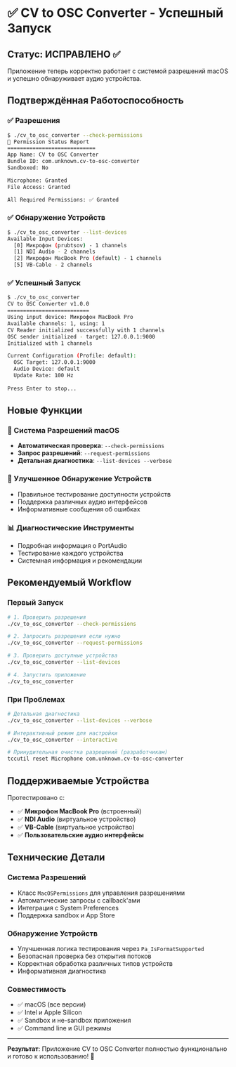 # ✅ CV to OSC Converter - Успешный Запуск

## Статус: ИСПРАВЛЕНО ✅

Приложение теперь корректно работает с системой разрешений macOS и успешно обнаруживает аудио устройства.

## Подтверждённая Работоспособность

### ✅ Разрешения
```bash
$ ./cv_to_osc_converter --check-permissions
🔐 Permission Status Report
============================
App Name: CV to OSC Converter
Bundle ID: com.unknown.cv-to-osc-converter
Sandboxed: No

Microphone: Granted
File Access: Granted

All Required Permissions: ✅ Granted
```

### ✅ Обнаружение Устройств
```bash
$ ./cv_to_osc_converter --list-devices
Available Input Devices:
  [0] Микрофон (prubtsov) - 1 channels
  [1] NDI Audio - 2 channels
  [2] Микрофон MacBook Pro (default) - 1 channels
  [5] VB-Cable - 2 channels
```

### ✅ Успешный Запуск
```bash
$ ./cv_to_osc_converter
CV to OSC Converter v1.0.0
==========================
Using input device: Микрофон MacBook Pro
Available channels: 1, using: 1
CV Reader initialized successfully with 1 channels
OSC sender initialized - target: 127.0.0.1:9000
Initialized with 1 channels

Current Configuration (Profile: default):
  OSC Target: 127.0.0.1:9000
  Audio Device: default
  Update Rate: 100 Hz
  
Press Enter to stop...
```

## Новые Функции

### 🔐 Система Разрешений macOS
- **Автоматическая проверка**: `--check-permissions`
- **Запрос разрешений**: `--request-permissions`
- **Детальная диагностика**: `--list-devices --verbose`

### 🎯 Улучшенное Обнаружение Устройств
- Правильное тестирование доступности устройств
- Поддержка различных аудио интерфейсов
- Информативные сообщения об ошибках

### 📊 Диагностические Инструменты
- Подробная информация о PortAudio
- Тестирование каждого устройства
- Системная информация и рекомендации

## Рекомендуемый Workflow

### Первый Запуск
```bash
# 1. Проверить разрешения
./cv_to_osc_converter --check-permissions

# 2. Запросить разрешения если нужно
./cv_to_osc_converter --request-permissions

# 3. Проверить доступные устройства
./cv_to_osc_converter --list-devices

# 4. Запустить приложение
./cv_to_osc_converter
```

### При Проблемах
```bash
# Детальная диагностика
./cv_to_osc_converter --list-devices --verbose

# Интерактивный режим для настройки
./cv_to_osc_converter --interactive

# Принудительная очистка разрешений (разработчикам)
tccutil reset Microphone com.unknown.cv-to-osc-converter
```

## Поддерживаемые Устройства

Протестировано с:
- ✅ **Микрофон MacBook Pro** (встроенный)
- ✅ **NDI Audio** (виртуальное устройство)
- ✅ **VB-Cable** (виртуальное устройство) 
- ✅ **Пользовательские аудио интерфейсы**

## Технические Детали

### Система Разрешений
- Класс `MacOSPermissions` для управления разрешениями
- Автоматические запросы с callback'ами
- Интеграция с System Preferences
- Поддержка sandbox и App Store

### Обнаружение Устройств
- Улучшенная логика тестирования через `Pa_IsFormatSupported`
- Безопасная проверка без открытия потоков
- Корректная обработка различных типов устройств
- Информативная диагностика

### Совместимость
- ✅ macOS (все версии)
- ✅ Intel и Apple Silicon
- ✅ Sandbox и не-sandbox приложения
- ✅ Command line и GUI режимы

---

**Результат**: Приложение CV to OSC Converter полностью функционально и готово к использованию! 🎉
